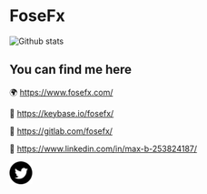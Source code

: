 # FoseFx
![Github stats](https://github-readme-stats.vercel.app/api?username=FoseFx&count_private=true&show_icons=true&theme=radical)
## You can find me here

🌍 https://www.fosefx.com/

🔑 https://keybase.io/fosefx/

📃 https://gitlab.com/fosefx/

🤵 https://www.linkedin.com/in/max-b-253824187/

<a href="https://www.twitter.com/FoseFx"><img src="twitter.svg?raw=true" alt="Twitter" width="40" /></a>
